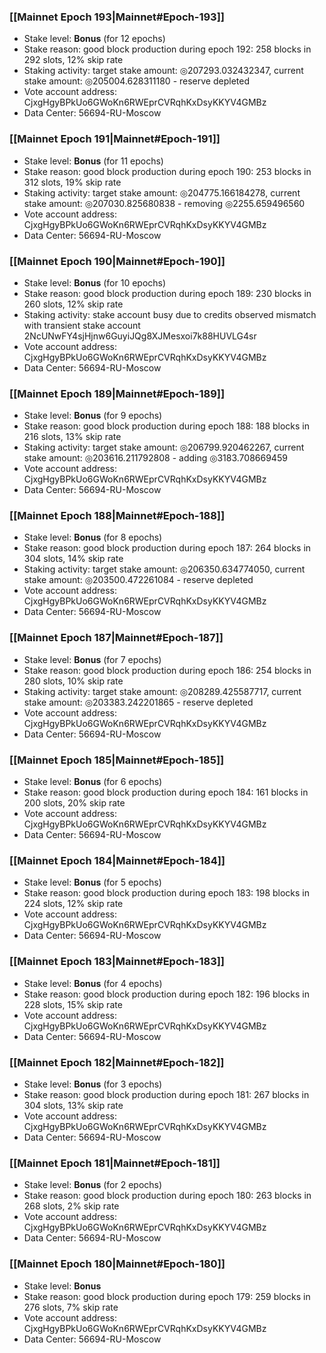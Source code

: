### [[Mainnet Epoch 193|Mainnet#Epoch-193]]
* Stake level: **Bonus** (for 12 epochs)
* Stake reason: good block production during epoch 192: 258 blocks in 292 slots, 12% skip rate
* Staking activity: target stake amount: ◎207293.032432347, current stake amount: ◎205004.628311180 - reserve depleted
* Vote account address: CjxgHgyBPkUo6GWoKn6RWEprCVRqhKxDsyKKYV4GMBz
* Data Center: 56694-RU-Moscow
### [[Mainnet Epoch 191|Mainnet#Epoch-191]]
* Stake level: **Bonus** (for 11 epochs)
* Stake reason: good block production during epoch 190: 253 blocks in 312 slots, 19% skip rate
* Staking activity: target stake amount: ◎204775.166184278, current stake amount: ◎207030.825680838 - removing ◎2255.659496560
* Vote account address: CjxgHgyBPkUo6GWoKn6RWEprCVRqhKxDsyKKYV4GMBz
* Data Center: 56694-RU-Moscow
### [[Mainnet Epoch 190|Mainnet#Epoch-190]]
* Stake level: **Bonus** (for 10 epochs)
* Stake reason: good block production during epoch 189: 230 blocks in 260 slots, 12% skip rate
* Staking activity: stake account busy due to credits observed mismatch with transient stake account 2NcUNwFY4sjHjnw6GuyiJQg8XJMesxoi7k88HUVLG4sr
* Vote account address: CjxgHgyBPkUo6GWoKn6RWEprCVRqhKxDsyKKYV4GMBz
* Data Center: 56694-RU-Moscow
### [[Mainnet Epoch 189|Mainnet#Epoch-189]]
* Stake level: **Bonus** (for 9 epochs)
* Stake reason: good block production during epoch 188: 188 blocks in 216 slots, 13% skip rate
* Staking activity: target stake amount: ◎206799.920462267, current stake amount: ◎203616.211792808 - adding ◎3183.708669459
* Vote account address: CjxgHgyBPkUo6GWoKn6RWEprCVRqhKxDsyKKYV4GMBz
* Data Center: 56694-RU-Moscow
### [[Mainnet Epoch 188|Mainnet#Epoch-188]]
* Stake level: **Bonus** (for 8 epochs)
* Stake reason: good block production during epoch 187: 264 blocks in 304 slots, 14% skip rate
* Staking activity: target stake amount: ◎206350.634774050, current stake amount: ◎203500.472261084 - reserve depleted
* Vote account address: CjxgHgyBPkUo6GWoKn6RWEprCVRqhKxDsyKKYV4GMBz
* Data Center: 56694-RU-Moscow
### [[Mainnet Epoch 187|Mainnet#Epoch-187]]
* Stake level: **Bonus** (for 7 epochs)
* Stake reason: good block production during epoch 186: 254 blocks in 280 slots, 10% skip rate
* Staking activity: target stake amount: ◎208289.425587717, current stake amount: ◎203383.242201865 - reserve depleted
* Vote account address: CjxgHgyBPkUo6GWoKn6RWEprCVRqhKxDsyKKYV4GMBz
* Data Center: 56694-RU-Moscow
### [[Mainnet Epoch 185|Mainnet#Epoch-185]]
* Stake level: **Bonus** (for 6 epochs)
* Stake reason: good block production during epoch 184: 161 blocks in 200 slots, 20% skip rate
* Vote account address: CjxgHgyBPkUo6GWoKn6RWEprCVRqhKxDsyKKYV4GMBz
* Data Center: 56694-RU-Moscow
### [[Mainnet Epoch 184|Mainnet#Epoch-184]]
* Stake level: **Bonus** (for 5 epochs)
* Stake reason: good block production during epoch 183: 198 blocks in 224 slots, 12% skip rate
* Vote account address: CjxgHgyBPkUo6GWoKn6RWEprCVRqhKxDsyKKYV4GMBz
* Data Center: 56694-RU-Moscow
### [[Mainnet Epoch 183|Mainnet#Epoch-183]]
* Stake level: **Bonus** (for 4 epochs)
* Stake reason: good block production during epoch 182: 196 blocks in 228 slots, 15% skip rate
* Vote account address: CjxgHgyBPkUo6GWoKn6RWEprCVRqhKxDsyKKYV4GMBz
* Data Center: 56694-RU-Moscow
### [[Mainnet Epoch 182|Mainnet#Epoch-182]]
* Stake level: **Bonus** (for 3 epochs)
* Stake reason: good block production during epoch 181: 267 blocks in 304 slots, 13% skip rate
* Vote account address: CjxgHgyBPkUo6GWoKn6RWEprCVRqhKxDsyKKYV4GMBz
* Data Center: 56694-RU-Moscow
### [[Mainnet Epoch 181|Mainnet#Epoch-181]]
* Stake level: **Bonus** (for 2 epochs)
* Stake reason: good block production during epoch 180: 263 blocks in 268 slots, 2% skip rate
* Vote account address: CjxgHgyBPkUo6GWoKn6RWEprCVRqhKxDsyKKYV4GMBz
* Data Center: 56694-RU-Moscow
### [[Mainnet Epoch 180|Mainnet#Epoch-180]]
* Stake level: **Bonus**
* Stake reason: good block production during epoch 179: 259 blocks in 276 slots, 7% skip rate
* Vote account address: CjxgHgyBPkUo6GWoKn6RWEprCVRqhKxDsyKKYV4GMBz
* Data Center: 56694-RU-Moscow